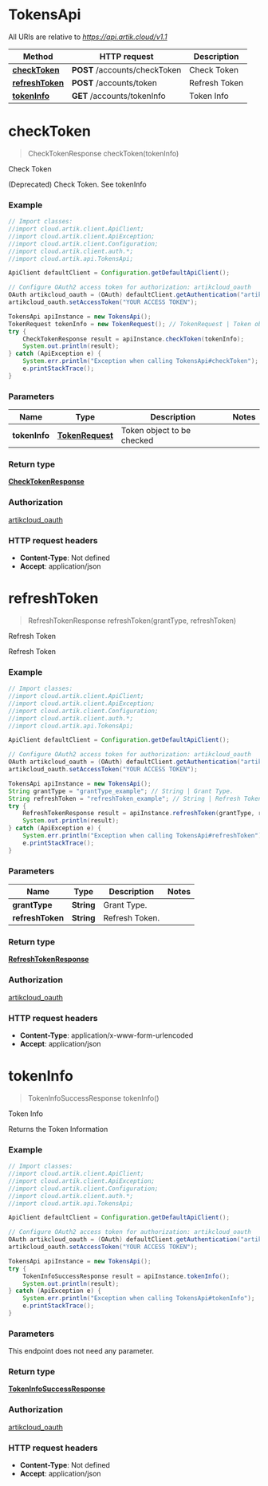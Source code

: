 # TokensApi

All URIs are relative to *https://api.artik.cloud/v1.1*

Method | HTTP request | Description
------------- | ------------- | -------------
[**checkToken**](TokensApi.md#checkToken) | **POST** /accounts/checkToken | Check Token
[**refreshToken**](TokensApi.md#refreshToken) | **POST** /accounts/token | Refresh Token
[**tokenInfo**](TokensApi.md#tokenInfo) | **GET** /accounts/tokenInfo | Token Info


<a name="checkToken"></a>
# **checkToken**
> CheckTokenResponse checkToken(tokenInfo)

Check Token

(Deprecated) Check Token. See tokenInfo

### Example
```java
// Import classes:
//import cloud.artik.client.ApiClient;
//import cloud.artik.client.ApiException;
//import cloud.artik.client.Configuration;
//import cloud.artik.client.auth.*;
//import cloud.artik.api.TokensApi;

ApiClient defaultClient = Configuration.getDefaultApiClient();

// Configure OAuth2 access token for authorization: artikcloud_oauth
OAuth artikcloud_oauth = (OAuth) defaultClient.getAuthentication("artikcloud_oauth");
artikcloud_oauth.setAccessToken("YOUR ACCESS TOKEN");

TokensApi apiInstance = new TokensApi();
TokenRequest tokenInfo = new TokenRequest(); // TokenRequest | Token object to be checked
try {
    CheckTokenResponse result = apiInstance.checkToken(tokenInfo);
    System.out.println(result);
} catch (ApiException e) {
    System.err.println("Exception when calling TokensApi#checkToken");
    e.printStackTrace();
}
```

### Parameters

Name | Type | Description  | Notes
------------- | ------------- | ------------- | -------------
 **tokenInfo** | [**TokenRequest**](TokenRequest.md)| Token object to be checked |

### Return type

[**CheckTokenResponse**](CheckTokenResponse.md)

### Authorization

[artikcloud_oauth](../README.md#artikcloud_oauth)

### HTTP request headers

 - **Content-Type**: Not defined
 - **Accept**: application/json

<a name="refreshToken"></a>
# **refreshToken**
> RefreshTokenResponse refreshToken(grantType, refreshToken)

Refresh Token

Refresh Token

### Example
```java
// Import classes:
//import cloud.artik.client.ApiClient;
//import cloud.artik.client.ApiException;
//import cloud.artik.client.Configuration;
//import cloud.artik.client.auth.*;
//import cloud.artik.api.TokensApi;

ApiClient defaultClient = Configuration.getDefaultApiClient();

// Configure OAuth2 access token for authorization: artikcloud_oauth
OAuth artikcloud_oauth = (OAuth) defaultClient.getAuthentication("artikcloud_oauth");
artikcloud_oauth.setAccessToken("YOUR ACCESS TOKEN");

TokensApi apiInstance = new TokensApi();
String grantType = "grantType_example"; // String | Grant Type.
String refreshToken = "refreshToken_example"; // String | Refresh Token.
try {
    RefreshTokenResponse result = apiInstance.refreshToken(grantType, refreshToken);
    System.out.println(result);
} catch (ApiException e) {
    System.err.println("Exception when calling TokensApi#refreshToken");
    e.printStackTrace();
}
```

### Parameters

Name | Type | Description  | Notes
------------- | ------------- | ------------- | -------------
 **grantType** | **String**| Grant Type. |
 **refreshToken** | **String**| Refresh Token. |

### Return type

[**RefreshTokenResponse**](RefreshTokenResponse.md)

### Authorization

[artikcloud_oauth](../README.md#artikcloud_oauth)

### HTTP request headers

 - **Content-Type**: application/x-www-form-urlencoded
 - **Accept**: application/json

<a name="tokenInfo"></a>
# **tokenInfo**
> TokenInfoSuccessResponse tokenInfo()

Token Info

Returns the Token Information

### Example
```java
// Import classes:
//import cloud.artik.client.ApiClient;
//import cloud.artik.client.ApiException;
//import cloud.artik.client.Configuration;
//import cloud.artik.client.auth.*;
//import cloud.artik.api.TokensApi;

ApiClient defaultClient = Configuration.getDefaultApiClient();

// Configure OAuth2 access token for authorization: artikcloud_oauth
OAuth artikcloud_oauth = (OAuth) defaultClient.getAuthentication("artikcloud_oauth");
artikcloud_oauth.setAccessToken("YOUR ACCESS TOKEN");

TokensApi apiInstance = new TokensApi();
try {
    TokenInfoSuccessResponse result = apiInstance.tokenInfo();
    System.out.println(result);
} catch (ApiException e) {
    System.err.println("Exception when calling TokensApi#tokenInfo");
    e.printStackTrace();
}
```

### Parameters
This endpoint does not need any parameter.

### Return type

[**TokenInfoSuccessResponse**](TokenInfoSuccessResponse.md)

### Authorization

[artikcloud_oauth](../README.md#artikcloud_oauth)

### HTTP request headers

 - **Content-Type**: Not defined
 - **Accept**: application/json


